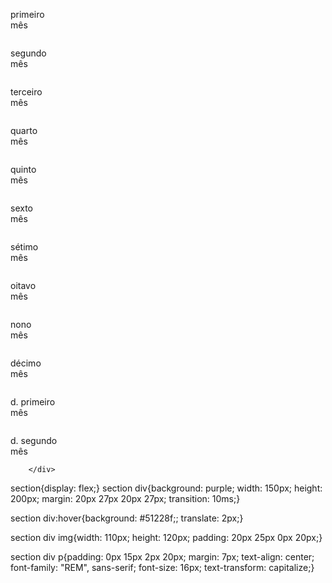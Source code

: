 <div>
            <section>
                <div>
                    <img src="./imagens/teste.jpg" alt="">
                    <p>primeiro <br> mês</p>
                </div>
                <div>
                    <img src="./imagens/teste.jpg" alt="">
                    <p>segundo<br> mês</p>
                </div>
                <div>
                    <img src="./imagens/teste.jpg" alt="">
                    <p>terceiro<br> mês</p>
                </div>
                <div>
                    <img src="./imagens/teste.jpg" alt="">
                    <p>quarto<br> mês</p>
                </div>
                <div>
                    <img src="./imagens/teste.jpg" alt="">
                    <p>quinto<br> mês</p>
                </div>
                <div>
                    <img src="./imagens/teste.jpg" alt="">
                    <p>sexto<br> mês</p>
                </div>
            </section>
            <section>
                <div>
                    <img src="./imagens/teste.jpg" alt="">
                    <p>sétimo<br> mês</p>
                </div>
                <div>
                    <img src="./imagens/teste.jpg" alt="">
                    <p>oitavo<br> mês</p>
                </div>
                <div>
                    <img src="./imagens/teste.jpg" alt="">
                    <p>nono<br> mês</p>
                </div>
                <div>
                    <img src="./imagens/teste.jpg" alt="">
                    <p>décimo<br> mês</p>
                </div>
                <div>
                    <img src="./imagens/teste.jpg" alt="">
                    <p>d. primeiro<br> mês</p>
                </div>
                <div>
                    <img src="./imagens/teste.jpg" alt="">
                    <p>d. segundo <br> mês</p>
                </div>
            </section>
            
            
        </div>






section{display: flex;}
section div{background: purple;
    width: 150px;
    height: 200px;
    margin: 20px 27px 20px 27px;
    transition: 10ms;}

section div:hover{background: #51228f;;
    translate: 2px;}
    

section div img{width: 110px;
    height: 120px;
    padding: 20px 25px 0px 20px;}

section div p{padding: 0px 15px 2px 20px;
    margin: 7px;
    text-align: center;
    font-family: "REM", sans-serif;
    font-size: 16px;
    text-transform: capitalize;}